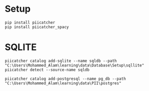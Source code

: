 # Setup
    
    pip install piicatcher
    pip install piicatcher_spacy

# SQLITE

    piicatcher catalog add-sqlite --name sqldb --path "C:\Users\Mohammed_Alam\learning\data\Database\Setup\sqllite"
    piicatcher detect --source-name sqldb
    
    piicatcher catalog add-postgresql --name pg_db --path "C:\Users\Mohammed_Alam\learning\data\PII\postgres"

